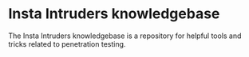 # Insta Intruders knowledgebase

The Insta Intruders knowledgebase is a repository for helpful tools and tricks related to penetration testing.